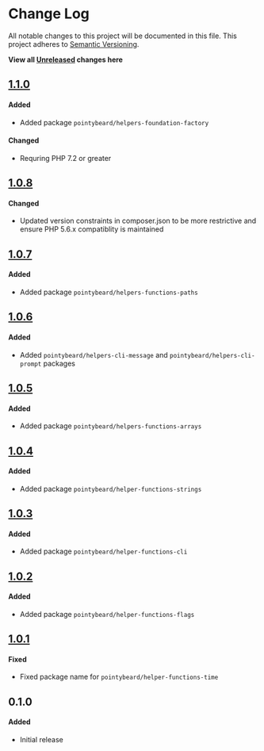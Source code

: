 # Change Log

All notable changes to this project will be documented in this file.
This project adheres to [Semantic Versioning](http://semver.org/).

**View all [Unreleased][] changes here**

## [1.1.0][]
#### Added
-   Added package `pointybeard/helpers-foundation-factory`
#### Changed
- Requring PHP 7.2 or greater

## [1.0.8][]
#### Changed
-   Updated version constraints in composer.json to be more restrictive and ensure PHP 5.6.x compatiblity is maintained

## [1.0.7][]
#### Added
-   Added package `pointybeard/helpers-functions-paths`

## [1.0.6][]
#### Added
-   Added `pointybeard/helpers-cli-message` and `pointybeard/helpers-cli-prompt` packages

## [1.0.5][]
#### Added
-   Added package `pointybeard/helpers-functions-arrays`

## [1.0.4][]
#### Added
-   Added package `pointybeard/helper-functions-strings`

## [1.0.3][]
#### Added
-   Added package `pointybeard/helper-functions-cli`

## [1.0.2][]
#### Added
-   Added package `pointybeard/helper-functions-flags`

## [1.0.1][]
#### Fixed
-   Fixed package name for `pointybeard/helper-functions-time`

## 0.1.0
#### Added
-   Initial release

[Unreleased]: https://github.com/pointybeard/helpers-cli-progressbar/compare/1.1.0...integration
[1.1.0]: https://github.com/pointybeard/helpers-cli-progressbar/compare/1.0.7...1.1.0
[1.0.8]: https://github.com/pointybeard/helpers-cli-progressbar/compare/1.0.7...1.0.8
[1.0.7]: https://github.com/pointybeard/helpers-cli-progressbar/compare/1.0.6...1.0.7
[1.0.6]: https://github.com/pointybeard/helpers-cli-progressbar/compare/1.0.5...1.0.6
[1.0.5]: https://github.com/pointybeard/helpers-cli-progressbar/compare/1.0.4...1.0.5
[1.0.4]: https://github.com/pointybeard/helpers-cli-progressbar/compare/1.0.3...1.0.4
[1.0.3]: https://github.com/pointybeard/helpers-cli-progressbar/compare/1.0.2...1.0.3
[1.0.2]: https://github.com/pointybeard/helpers-cli-progressbar/compare/1.0.1...1.0.2
[1.0.1]: https://github.com/pointybeard/helpers-cli-progressbar/compare/1.0.0...1.0.1
